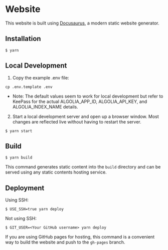# Website

This website is built using [Docusaurus](https://docusaurus.io/), a modern static website generator.

## Installation

```
$ yarn
```

## Local Development

1. Copy the example .env file:

```shell
cp .env.template .env
```

* Note: The default values seem to work for local development but refer to KeePass for the actual ALGOLIA_APP_ID, ALGOLIA_API_KEY, and ALGOLIA_INDEX_NAME details.

2. Start a local development server and open up a browser window. Most changes are reflected live without having to restart the server.

```
$ yarn start
```

## Build

```
$ yarn build
```

This command generates static content into the `build` directory and can be served using any static contents hosting service.

## Deployment

Using SSH:

```
$ USE_SSH=true yarn deploy
```

Not using SSH:

```
$ GIT_USER=<Your GitHub username> yarn deploy
```

If you are using GitHub pages for hosting, this command is a convenient way to build the website and push to the `gh-pages` branch.
